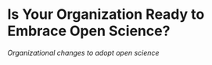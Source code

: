 # Is Your Organization Ready to Embrace Open Science? 

*Organizational changes to adopt open science* 
